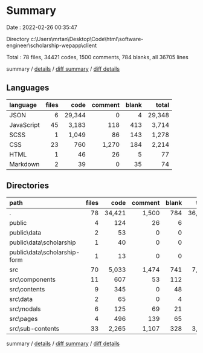 # Summary

Date : 2022-02-26 00:35:47

Directory c:\Users\mrtan\Desktop\Code\html\software-engineer\scholarship-wepapp\client

Total : 78 files,  34421 codes, 1500 comments, 784 blanks, all 36705 lines

summary / [details](details.md) / [diff summary](diff.md) / [diff details](diff-details.md)

## Languages
| language | files | code | comment | blank | total |
| :--- | ---: | ---: | ---: | ---: | ---: |
| JSON | 6 | 29,344 | 0 | 4 | 29,348 |
| JavaScript | 45 | 3,183 | 118 | 413 | 3,714 |
| SCSS | 1 | 1,049 | 86 | 143 | 1,278 |
| CSS | 23 | 760 | 1,270 | 184 | 2,214 |
| HTML | 1 | 46 | 26 | 5 | 77 |
| Markdown | 2 | 39 | 0 | 35 | 74 |

## Directories
| path | files | code | comment | blank | total |
| :--- | ---: | ---: | ---: | ---: | ---: |
| . | 78 | 34,421 | 1,500 | 784 | 36,705 |
| public | 4 | 124 | 26 | 6 | 156 |
| public\data | 2 | 53 | 0 | 0 | 53 |
| public\data\scholarship | 1 | 40 | 0 | 0 | 40 |
| public\data\scholarship-form | 1 | 13 | 0 | 0 | 13 |
| src | 70 | 5,033 | 1,474 | 741 | 7,248 |
| src\components | 11 | 607 | 53 | 112 | 772 |
| src\contents | 9 | 345 | 0 | 48 | 393 |
| src\data | 2 | 65 | 0 | 4 | 69 |
| src\modals | 6 | 125 | 69 | 21 | 215 |
| src\pages | 4 | 496 | 139 | 65 | 700 |
| src\sub-contents | 33 | 2,265 | 1,107 | 328 | 3,700 |

summary / [details](details.md) / [diff summary](diff.md) / [diff details](diff-details.md)